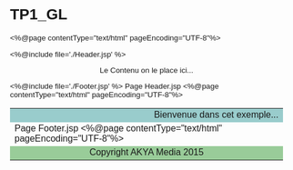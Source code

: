 # TP1_GL
<%@page	contentType="text/html"	pageEncoding="UTF-8"%>
<!DOCTYPE	html>
<%@include	file='./Header.jsp'	%>
<p	align="center">Le	Contenu	on	le	place	ici...</p>
<%@include	file='./Footer.jsp'	%>
Page	Header.jsp
<%@page	contentType="text/html"	pageEncoding="UTF-8"%>
<!DOCTYPE	html>
<html>
				<head>
								<meta	http-equiv="Content-Type"	content="text/html;	charset=UTF-8">
								<title>JSP	Page</title>
				</head>
				<body	style="font-family:verdana,arial;font-size:10pt;">
								<table	width="100%"	height="100%">
												<tr	bgcolor="#99CCCC">
																<td	align="right"	height="15%">Bienvenue	dans	cet	exemple...</td>
												</tr>
												<tr>
																<td	height="75%">
Page	Footer.jsp
<%@page	contentType="text/html"	pageEncoding="UTF-8"%>
<!DOCTYPE	html>
<html>
				<head>
								<meta	http-equiv="Content-Type"	content="text/html;	charset=UTF-8">
								<title>JSP	Page</title>
				</head>
				</td>
</tr>
<tr	bgcolor="	#99CC99">
			<td	align="center"	height="10%">Copyright	AKYA	Media	2015</td>
</tr>
</table>
</body>
</html>
